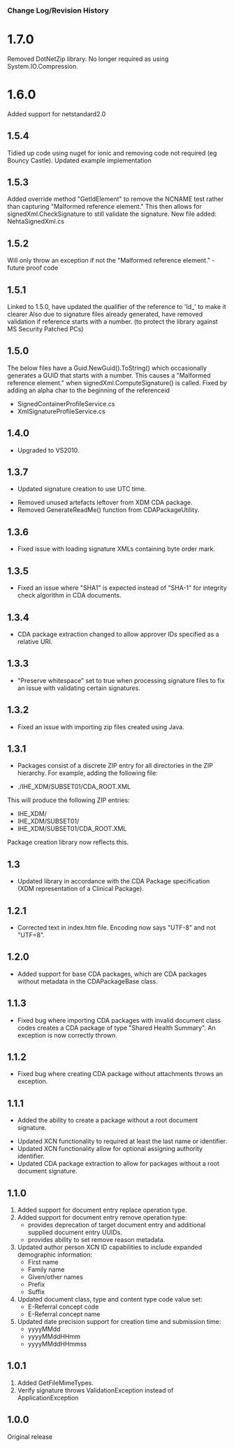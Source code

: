 ### Change Log/Revision History

1.7.0
=====
Removed DotNetZip library. No longer required as using System.IO.Compression.

1.6.0
=====
Added support for netstandard2.0

1.5.4
---------
Tidied up code using nuget for ionic and removing code not required (eg Bouncy Castle).
Updated example implementation

1.5.3
---------
Added override method "GetIdElement" to remove the NCNAME test rather than capturing "Malformed reference element."
This then allows for signedXml.CheckSignature to still validate the signature.
New file added: NehtaSignedXml.cs

1.5.2
---------
Will only throw an exception if not the "Malformed reference element." - future proof code

1.5.1
---------
Linked to 1.5.0, have updated the qualifier of the reference to 'Id_' to make it clearer
Also due to signature files already generated, have removed validation if reference starts with a number.
(to protect the library against MS Security Patched PCs)

1.5.0
---------
The below files have a Guid.NewGuid().ToString() which occasionally generates a GUID that starts with a number.
This causes a "Malformed reference element." when signedXml.ComputeSignature() is called.
Fixed by adding an alpha char to the beginning of the referenceid
- SignedContainerProfileService.cs
- XmlSignatureProfileService.cs

1.4.0
---------
* Upgraded to VS2010.

1.3.7
---------
* Updated signature creation to use UTC time.
- Removed unused artefacts leftover from XDM CDA package.
- Removed GenerateReadMe() function from CDAPackageUtility.

1.3.6
---------
* Fixed issue with loading signature XMLs containing byte order mark.

1.3.5
---------
* Fixed an issue where "SHA1" is expected instead of "SHA-1" for integrity check algorithm
in CDA documents.

1.3.4
---------
* CDA package extraction changed to allow approver IDs specified as a relative URI.

1.3.3
---------
* "Preserve whitespace" set to true when processing signature files to fix an
issue with validating certain signatures.

1.3.2
---------
* Fixed an issue with importing zip files created using Java.

1.3.1
---------
* Packages consist of a discrete ZIP entry for all directories in the ZIP 
hierarchy. For example, adding the following file:

- ./IHE_XDM/SUBSET01/CDA_ROOT.XML

This will produce the following ZIP entries:

- IHE_XDM/
- IHE_XDM/SUBSET01/
- IHE_XDM/SUBSET01/CDA_ROOT.XML

Package creation library now reflects this.

1.3
---------
* Updated library in accordance with the CDA Package specification (XDM 
representation of a Clinical Package).

1.2.1
---------
* Corrected text in index.htm file. Encoding now says "UTF-8" and not "UTF=8".

1.2.0
---------
+ Added support for base CDA packages, which are CDA packages without metadata
in the CDAPackageBase class.

1.1.3
---------
* Fixed bug where importing CDA packages with invalid document class codes
  creates a CDA package of type "Shared Health Summary". An exception is now
  correctly thrown.

1.1.2
---------
* Fixed bug where creating CDA package without attachments throws an exception.

1.1.1
---------
+ Added the ability to create a package without a root document signature.
* Updated XCN functionality to required at least the last name or identifier.
* Updated XCN functionality allow for optional assigning authority identifier.
* Updated CDA package extraction to allow for packages without a root document
  signature.


1.1.0
---------
1) Added support for document entry replace operation type.
2) Added support for document entry remove operation type:
    - provides deprecation of target document entry and additional supplied
      document entry UUIDs.
    - provides ability to set remove reason metadata.
3) Updated author person XCN ID capabilities to include expanded demographic
  information:
    - First name
    - Family name
    - Given/other names
    - Prefix
    - Suffix
4) Updated document class, type and content type code value set:
    - E-Referral concept code
    - E-Referral concept name
5) Updated date precision support for creation time and submission time:
    - yyyyMMdd
    - yyyyMMddHHmm
    - yyyyMMddHHmmss


1.0.1
-----
1) Added GetFileMimeTypes.
2) Verify signature throws ValidationException instead of ApplicationException


1.0.0
-----
Original release